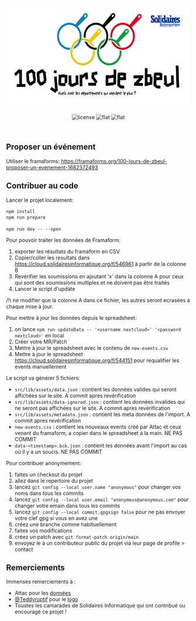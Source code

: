 <br />

<p align="center">
    <img src="https://raw.githubusercontent.com/cedricr/100joursdezbeul/main/static/ogimg-v2.png" alt="100joursdezbeul logo" height="280">
</p>

<p align="center">
    <img src="https://img.shields.io/badge/license-MIT-green" alt="license" />
    <img alt="flat" src="https://img.shields.io/badge/mastodon-@SolInfoNat-lightgrey?logo=mastodon&style=social">
    <img alt="flat" src="https://img.shields.io/badge/twitter-@SolInfoNat-lightgrey?logo=twitter&style=social">
</p>

<br />

## Proposer un événement

Utiliser le framaforms: https://framaforms.org/100-jours-de-zbeul-proposer-un-evenement-1682372493

## Contribuer au code

Lancer le projet localement:

```
npm install
npm run prepare

npm run dev -- --open
```

Pour pouvoir traiter les données de Framaform:

1. exporter les résultats du framaform en CSV
2. Copier/coller les resultats dans https://cloud.solidairesinformatique.org/f/546961 à partir de la colonne B
3. Revérifier les soumissions en ajoutant 'x' dans la colonne A pour ceux qui sont des soumissions multiples et ne doivent pas être traités
4. Lancer le script d'update

/!\ ne modifier que la colonne A dans ce fichier, les autres seront ecrasées à chaque mise à jour.

Pour mettre à jour les données depuis le spreadsheet:

1. on lance `npm run updateData -- '<username nextcloud>' '<password nextcloud>'` en local
2. Créer votre MR/Patch
3. Mettre à jour le spreadsheet avec le contenu de `new-events.csv`
4. Mettre à jour le spreadsheet https://cloud.solidairesinformatique.org/f/544151 pour requalifier les events manuellement

Le script va générer 5 fichiers:

- `src/lib/assets/data.json` : contient les données valides qui seront affichées sur le site. A commit apres revérification
- `src/lib/assets/data-ignored.json` : contient les données invalides qui ne seront pas affichées sur le site. A commit apres revérification
- `src/lib/assets/metadata.json` : contient les meta données de l'import. A commit apres revérification
- `new-events.csv` : contient les nouveaux events créé par Attac et ceux venant du framaform, a copier dans le spreadsheet à la main. NE PAS COMMIT
- `data-<timestamp>.bck.json` : contient les données avant l'import au cas où il y a un soucis. NE PAS COMMIT

Pour contribuer anonymement:

1. faites un checkout du projet
2. allez dans le repertoire du projet
3. lancez `git config --local user.name "anonymous"` pour changer vos noms dans tous les commits
4. lancez `git config --local user.email "anonymous@anonymous.com"` pour changer votre emain dans tous les commits
5. lancez `git config --local commit.gpgsign false` pour ne pas envoyer votre clef gpg si vous en avez une
6. créez une branche comme habituellement
7. faites vos modifications
8. créez un patch avec `git format-patch origin/main`
9. envoyez le à un contributeur public du projet via leur page de profile > contact

## Remerciements

Immenses remerciements à :

- Attac pour les [données](https://france.attac.org/se-mobiliser/retraites-pour-le-droit-a-une-retraite-digne-et-heureuse/article/on-ne-les-lache-pas-la-carte-des-mobilisations)
- [@Teddyruptif](https://nitter.net/Teddyruptif/) pour le [logo](https://nitter.net/Teddyruptif/status/1649460414676172803)
- Toustes les camarades de Solidaires Informatique qui ont contribué ou encouragé ce projet !
